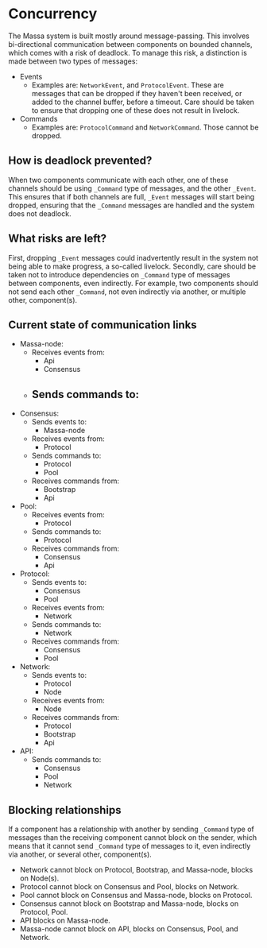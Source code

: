 # Concurrency

The Massa system is built mostly around message-passing. This involves
bi-directional communication between components on bounded channels,
which comes with a risk of deadlock. To manage this risk, a distinction
is made between two types of messages:

-   Events
    -   Examples are: `NetworkEvent`, and `ProtocolEvent`. These are
        messages that can be dropped if they haven't been received, or
        added to the channel buffer, before a timeout. Care should be
        taken to ensure that dropping one of these does not result in
        livelock.
-   Commands
    -   Examples are: `ProtocolCommand` and `NetworkCommand`. Those
        cannot be dropped.

## How is deadlock prevented?

When two components communicate with each other, one of these channels
should be using `_Command` type of messages, and the other `_Event`.
This ensures that if both channels are full, `_Event` messages will
start being dropped, ensuring that the `_Command` messages are handled
and the system does not deadlock.

## What risks are left?

First, dropping `_Event` messages could inadvertently result in the
system not being able to make progress, a so-called livelock. Secondly,
care should be taken not to introduce dependencies on `_Command` type of
messages between components, even indirectly. For example, two
components should not send each other `_Command`, not even indirectly
via another, or multiple other, component(s).

## Current state of communication links

-   Massa-node:
    -   Receives events from:
        -   Api
        -   Consensus
    -   Sends commands to:
        -
-   Consensus:
    -   Sends events to:
        -   Massa-node
    -   Receives events from:
        -   Protocol
    -   Sends commands to:
        -   Protocol
        -   Pool
    -   Receives commands from:
        -   Bootstrap
        -   Api
-   Pool:
    -   Receives events from:
        -   Protocol
    -   Sends commands to:
        -   Protocol
    -   Receives commands from:
        -   Consensus
        -   Api
-   Protocol:
    -   Sends events to:
        -   Consensus
        -   Pool
    -   Receives events from:
        -   Network
    -   Sends commands to:
        -   Network
    -   Receives commands from:
        -   Consensus
        -   Pool
-   Network:
    -   Sends events to:
        -   Protocol
        -   Node
    -   Receives events from:
        -   Node
    -   Receives commands from:
        -   Protocol
        -   Bootstrap
        -   Api
-   API:
    -   Sends commands to:
        -   Consensus
        -   Pool
        -   Network


## Blocking relationships

If a component has a relationship with another by sending `_Command`
type of messages than the receiving component cannot block on the
sender, which means that it cannot send `_Command` type of messages to
it, even indirectly via another, or several other, component(s).

-   Network cannot block on Protocol, Bootstrap, and Massa-node, blocks
    on Node(s).
-   Protocol cannot block on Consensus and Pool, blocks on Network.
-   Pool cannot block on Consensus and Massa-node, blocks on Protocol.
-   Consensus cannot block on Bootstrap and Massa-node, blocks on
    Protocol, Pool.
-   API blocks on Massa-node.
-   Massa-node cannot block on API, blocks on Consensus, Pool, and
    Network.
